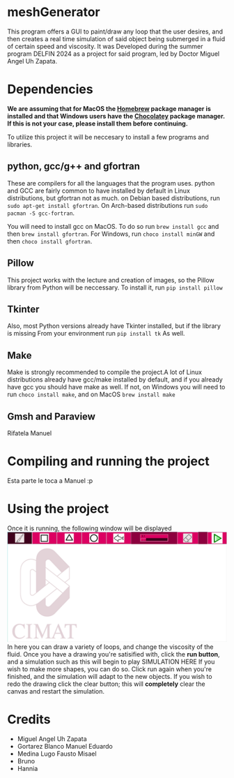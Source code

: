 # meshGenerator
This program offers a GUI to paint/draw any loop that the user desires, and then
creates a real time simulation of said object being submerged in a fluid of certain 
speed and viscosity. It was Developed during the summer program DELFIN 2024 as a project
for said program, led by Doctor Miguel Angel Uh Zapata.

# Dependencies
**We are assuming that for MacOS the [Homebrew](https://brew.sh/) package manager is installed
and that Windows users have the [Chocolatey](https://chocolatey.org/install) package manager.
If this is not your case, please install them before continuing.**

To utilize this project it will be neccesary to install a few programs and libraries.
## python, gcc/g++ and gfortran
These are compilers for all the languages that the program uses. python and GCC are fairly common 
to have installed by default in Linux distributions, but gfortran not as much.
on Debian based distributions, run
`sudo apt-get install gfortran`. 
On Arch-based distributions run 
`sudo pacman -S gcc-fortran`.

You will need to install gcc on MacOS. To do so run
`brew install gcc`
and then 
`brew install gfortran`. 
For Windows, run
`choco install minGW`
and then
`choco install gfortran`.

## Pillow
This project works with the lecture and creation of images, so the Pillow library from
Python will be neccessary. To install it, run 
`pip install pillow`
## Tkinter
Also, most Python versions already have Tkinter installed, but if the library is missing
From your environment run 
`pip install tk`
As well.
## Make
Make is strongly recommended to compile the project.A lot of Linux distributions already have 
gcc/make installed by default, and if you already have gcc you should have make as well. If not,
on Windows you will need to run
`choco install make`, 
and on MacOS
`brew install make`
## Gmsh and Paraview
Rifatela Manuel
# Compiling and running the project
Esta parte le toca a Manuel :p 

# Using the project
Once it is running, the following window will be displayed
![Alt text](paint.png)
In here you can draw a variety of loops, and change the viscosity
of the fluid. Once you have a drawing you're satisified with, click the 
**run button**, and a simulation such as this will begin to play
SIMULATION HERE
If you wish to make more shapes, you can do so. Click run again when you're
finished, and the simulation will adapt to the new objects. If you wish to 
redo the drawing click the clear button; this will **completely** clear the 
canvas and restart the simulation.

# Credits
- Miguel Angel Uh Zapata
- Gortarez Blanco Manuel Eduardo
- Medina Lugo Fausto Misael
- Bruno
- Hannia


